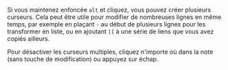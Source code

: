 Si vous maintenez enfoncée `alt` et cliquez, vous pouvez créer plusieurs curseurs. Cela peut être utile pour modifier de nombreuses lignes en même temps, par exemple en plaçant `-` au début de plusieurs lignes pour les transformer en liste, ou en ajoutant `[[` à une série de liens que vous avez copiés ailleurs.

Pour désactiver les curseurs multiples, cliquez n'importe où dans la note (sans touche de modification) ou appuyez sur échap.